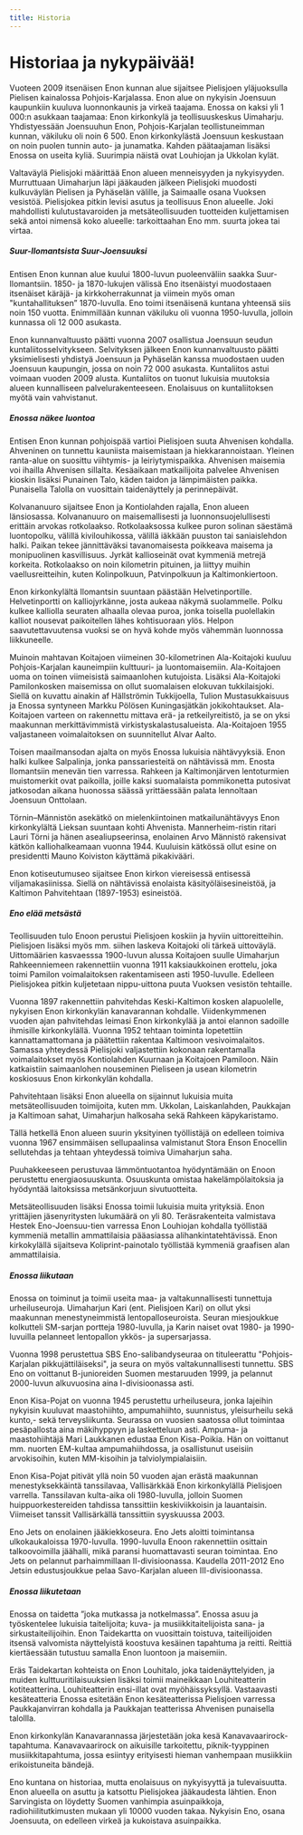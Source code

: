 ```yaml
---
title: Historia
---
```

# Historiaa ja nykypäivää!
Vuoteen 2009 itsenäisen Enon kunnan alue sijaitsee Pielisjoen yläjuoksulla Pielisen kainalossa Pohjois-Karjalassa. Enon alue on nykyisin Joensuun kaupunkiin kuuluva luonnonkaunis ja virkeä taajama. Enossa on kaksi yli 1 000:n asukkaan taajamaa: Enon kirkonkylä ja teollisuuskeskus Uimaharju. Yhdistyessään Joensuuhun Enon, Pohjois-Karjalan teollistuneimman kunnan, väkiluku oli noin 6 500. Enon kirkonkylästä Joensuun keskustaan on noin puolen tunnin auto- ja junamatka. Kahden päätaajaman lisäksi Enossa on useita kyliä. Suurimpia näistä ovat Louhiojan ja Ukkolan kylät. 

Valtaväylä Pielisjoki määrittää Enon alueen menneisyyden ja nykyisyyden. Murruttuaan Uimaharjun läpi jääkauden jälkeen Pielisjoki muodosti kulkuväylän Pielisen ja Pyhäselän välille, ja Saimaalle osana Vuoksen vesistöä. Pielisjokea pitkin levisi asutus ja teollisuus Enon alueelle. Joki mahdollisti kulutustavaroiden ja metsäteollisuuden tuotteiden kuljettamisen sekä antoi nimensä koko alueelle: tarkoittaahan Eno mm. suurta jokea tai virtaa.

##### Suur-Ilomantsista Suur-Joensuuksi

Entisen Enon kunnan alue kuului 1800-luvun puoleenväliin saakka Suur-Ilomantsiin. 1850- ja 1870-lukujen välissä Eno itsenäistyi muodostaaen itsenäiset käräjä- ja kirkkoherrakunnat ja viimein myös oman "kuntahallituksen” 1870-luvulla. Eno toimi itsenäisenä kuntana yhteensä siis noin 150 vuotta. Enimmillään kunnan väkiluku oli vuonna 1950-luvulla, jolloin kunnassa oli 12 000 asukasta. 

Enon kunnanvaltuusto päätti vuonna 2007 osallistua Joensuun seudun kuntaliitosselvitykseen. Selvityksen jälkeen Enon kunnanvaltuusto päätti yksimielisesti yhdistyä Joensuun ja Pyhäselän kanssa muodostaen uuden Joensuun kaupungin, jossa on noin 72 000 asukasta. Kuntaliitos astui voimaan vuoden 2009 alusta. Kuntaliitos on tuonut lukuisia muutoksia alueen kunnalliseen palvelurakenteeseen. Enolaisuus on kuntaliitoksen myötä vain vahvistanut. 

##### Enossa näkee luontoa

Entisen Enon kunnan pohjoispää vartioi Pielisjoen suuta Ahvenisen kohdalla. Ahveninen on tunnettu kauniista maisemistaan ja hiekkarannoistaan. Yleinen ranta-alue on suosittu viihtymis- ja leiriytymispaikka. Ahvenisen maisemia voi ihailla Ahvenisen sillalta. Kesäaikaan matkailijoita palvelee Ahvenisen kioskin lisäksi Punainen Talo, käden taidon ja lämpimäisten paikka. Punaisella Talolla on vuosittain taidenäyttely ja perinnepäivät. 

Kolvananuuro sijaitsee Enon ja Kontiolahden rajalla, Enon alueen länsiosassa. Kolvananuuro on maisemallisesti ja luonnonsuojelullisesti erittäin arvokas rotkolaakso. Rotkolaaksossa kulkee puron solinan säestämä luontopolku, välillä kivilouhikossa, välillä iäkkään puuston tai saniaislehdon halki. Paikan tekee jännittäväksi tavanomaisesta poikkeava maisema ja monipuolinen kasvillisuus. Jyrkät kallioseinät ovat kymmeniä metrejä korkeita. Rotkolaakso on noin kilometrin pituinen, ja liittyy muihin vaellusreitteihin, kuten Kolinpolkuun, Patvinpolkuun ja Kaltimonkiertoon.

Enon kirkonkylältä Ilomantsin suuntaan päästään Helvetinportille. Helvetinportti on kalliojyrkänne, josta aukeaa näkymä suolammelle. Polku kulkee kalliolla seuraten alhaalla olevaa puroa, jonka toisella puolellakin kalliot nousevat paikoitellen lähes kohtisuoraan ylös. Helpon saavutettavuutensa vuoksi se on hyvä kohde myös vähemmän luonnossa liikkuneelle.

Muinoin mahtavan Koitajoen viimeinen 30-kilometrinen Ala-Koitajoki kuuluu Pohjois-Karjalan kauneimpiin kulttuuri- ja luontomaisemiin. Ala-Koitajoen uoma on toinen viimeisistä saimaanlohen kutujoista. Lisäksi Ala-Koitajoki Pamilonkosken maisemissa on ollut suomalaisen elokuvan tukkilaisjoki. Siellä on kuvattu ainakin af Hällströmin Tukkijoella, Tulion Mustasukkaisuus ja Enossa syntyneen Markku Pölösen Kuningasjätkän jokikohtaukset. Ala-Koitajoen varteen on rakennettu mittava erä- ja retkeilyreitistö, ja se on yksi maakunnan merkittävimmistä virkistyskalastusalueista. Ala-Koitajoen 1955 valjastaneen voimalaitoksen on suunnitellut Alvar Aalto. 

Toisen maailmansodan ajalta on myös Enossa lukuisia nähtävyyksiä. Enon halki kulkee Salpalinja, jonka panssariesteitä on nähtävissä mm. Enosta Ilomantsiin menevän tien varressa. Rahkeen ja Kaltimonjärven lentoturmien muistomerkit ovat paikoilla, joille kaksi suomalaista pommikonetta putosivat jatkosodan aikana huonossa säässä yrittäessään palata lennoltaan Joensuun Onttolaan.

Törnin–Männistön asekätkö on mielenkiintoinen matkailunähtävyys Enon kirkonkylältä Lieksan suuntaan kohti Ahvenista. Mannerheim-ristin ritari Lauri Törni ja hänen asealiupseerinsa, enolainen Arvo Männistö rakensivat kätkön kalliohalkeamaan vuonna 1944. Kuuluisin kätkössä ollut esine on presidentti Mauno Koiviston käyttämä pikakivääri.

Enon kotiseutumuseo sijaitsee Enon kirkon viereisessä entisessä viljamakasiinissa. Siellä on nähtävissä enolaista käsityöläisesineistöä, ja Kaltimon Pahvitehtaan (1897-1953) esineistöä.  

##### Eno elää metsästä

Teollisuuden tulo Enoon perustui Pielisjoen koskiin ja hyviin uittoreitteihin. Pielisjoen lisäksi myös mm. siihen laskeva Koitajoki oli tärkeä uittoväylä. Uittomäärien kasvaesssa 1900-luvun alussa Koitajoen suulle Uimaharjun Rahkeenniemeen rakennettiin vuonna 1911 kaksiaukkoinen erottelu, joka toimi Pamilon voimalaitoksen rakentamiseen asti 1950-luvulle. Edelleen Pielisjokea pitkin kuljetetaan nippu-uittona puuta Vuoksen vesistön tehtaille. 

Vuonna 1897 rakennettiin pahvitehdas Keski-Kaltimon kosken alapuolelle, nykyisen Enon kirkonkylän kanavarannan kohdalle. Viidenkymmenen vuoden ajan pahvitehdas leimasi Enon kirkonkylää ja antoi elannon sadoille ihmisille kirkonkylällä. Vuonna 1952 tehtaan toiminta lopetettiin kannattamattomana ja päätettiin rakentaa Kaltimoon vesivoimalaitos. Samassa yhteydessä Pielisjoki valjastettiin kokonaan rakentamalla voimalaitokset myös Kontiolahden Kuurnaan ja Koitajoen Pamiloon. Näin katkaistiin saimaanlohen nouseminen Pieliseen ja usean kilometrin koskiosuus Enon kirkonkylän kohdalla.

Pahvitehtaan lisäksi Enon alueella on sijainnut lukuisia muita metsäteollisuuden toimijoita, kuten mm. Ukkolan, Laiskanlahden, Paukkajan ja Kaltimoan sahat, Uimaharjun halkosaha sekä Rahkeen käpykaristamo. 

Tällä hetkellä Enon alueen suurin yksityinen työllistäjä on edelleen toimiva vuonna 1967 ensimmäisen sellupaalinsa valmistanut Stora Enson Enocellin sellutehdas ja tehtaan yhteydessä toimiva Uimaharjun saha. 

Puuhakkeeseen perustuvaa lämmöntuotantoa hyödyntämään on Enoon perustettu energiaosuuskunta. Osuuskunta omistaa hakelämpölaitoksia ja hyödyntää laitoksissa metsänkorjuun sivutuotteita. 

Metsäteollisuuden lisäksi Enossa toimii lukuisia muita yrityksiä. Enon yrittäjien jäsenyritysten lukumäärä on yli 80. Teräsrakenteita valmistava Hestek Eno-Joensuu-tien varressa Enon Louhiojan kohdalla työllistää kymmeniä metallin ammattilaisia pääasiassa alihankintatehtävissä. Enon kirkokylällä sijaitseva Koliprint-painotalo työllistää kymmeniä graafisen alan ammattilaisia. 

##### Enossa liikutaan

Enossa on toiminut ja toimii useita maa- ja valtakunnallisesti tunnettuja urheiluseuroja. Uimaharjun Kari (ent. Pielisjoen Kari) on ollut yksi maakunnan menestyneimmistä lentopalloseuroista. Seuran miesjoukkue kolkutteli SM-sarjan portteja 1980-luvulla, ja Karin naiset ovat 1980- ja 1990-luvuilla pelanneet lentopallon ykkös- ja supersarjassa. 

Vuonna 1998 perustettua SBS Eno-salibandyseuraa on tituleerattu "Pohjois-Karjalan pikkujättiläiseksi", ja seura on myös valtakunnallisesti tunnettu. SBS Eno on voittanut B-junioreiden Suomen mestaruuden 1999, ja pelannut 2000-luvun alkuvuosina aina I-divisioonassa asti. 

Enon Kisa-Pojat on vuonna 1945 perustettu urheiluseura, jonka lajeihin nykyisin kuuluvat maastohiihto, ampumahiihto, suunnistus, yleisurheilu sekä kunto,- sekä terveysliikunta. Seurassa on vuosien saatossa ollut toimintaa pesäpallosta aina mäkihyppyyn ja lasketteluun asti. Ampuma- ja maastohiihtäjä Mari Laukkanen edustaa Enon Kisa-Poikia. Hän on voittanut mm. nuorten EM-kultaa ampumahiihdossa, ja osallistunut useisiin arvokisoihin, kuten MM-kisoihin ja talviolympialaisiin. 

Enon Kisa-Pojat pitivät yllä noin 50 vuoden ajan erästä maakunnan menestyksekkäintä tanssilavaa, Vallisärkkää Enon kirkonkylällä Pielisjoen varrella. Tanssilavan kulta-aika oli 1980-luvulla, jolloin Suomen huippuorkestereiden tahdissa tanssittiin keskiviikkoisin ja lauantaisin. Viimeiset tanssit Vallisärkällä tanssittiin syyskuussa 2003.

Eno Jets on enolainen jääkiekkoseura. Eno Jets aloitti toimintansa ulkokaukaloissa 1970-luvulla. 1990-luvulla Enoon rakennettiin osittain talkoovoimilla jäähalli, mikä paransi huomattavasti seuran toimintaa. Eno Jets on pelannut parhaimmillaan II-divisioonassa. Kaudella 2011-2012 Eno Jetsin edustusjoukkue pelaa Savo-Karjalan alueen III-divisioonassa. 

##### Enossa liikutetaan

Enossa on taidetta ”joka mutkassa ja notkelmassa”. Enossa asuu ja työskentelee lukuisia taitelijoita; kuva- ja musiikkitaitelijoista sana- ja sirkustaiteilijoihin. Enon Taidekartta on vuosittain toistuva, taiteilijoiden itsensä valvomista näyttelyistä koostuva kesäinen tapahtuma ja reitti. Reittiä kiertäessään tutustuu samalla Enon luontoon ja maisemiin. 

Eräs Taidekartan kohteista on Enon Louhitalo, joka taidenäyttelyiden, ja muiden kulttuuritilaisuuksien lisäksi toimii maineikkaan Louhiteatterin kotiteatterina. Louhiteatterin ensi-illat ovat myöhäissyksyllä. Vastaavasti kesäteatteria Enossa esitetään Enon kesäteatterissa Pielisjoen varressa Paukkajanvirran kohdalla ja Paukkajan teatterissa Ahvenisen punaisella talollla. 

Enon kirkonkylän Kanavarannassa järjestetään joka kesä Kanavavaarirock-tapahtuma. Kanavavaarirock on aikuisille tarkoitettu, piknik-tyyppinen musiikkitapahtuma, jossa esiintyy erityisesti hieman vanhempaan musiikkiin erikoistuneita bändejä. 

Eno kuntana on historiaa, mutta enolaisuus on nykyisyyttä ja tulevaisuutta. Enon alueella on asuttu ja katsottu Pielisjokea jääkaudesta lähtien. Enon Sarvingista on löydetty Suomen vanhimpia asuinpaikkoja, radiohiilitutkimusten mukaan yli 10000 vuoden takaa. Nykyisin Eno, osana Joensuuta, on edelleen virkeä ja kukoistava asuinpaikka.  
